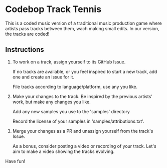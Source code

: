 # Codebop Track Tennis

This is a coded music version of a traditional music production game where artists pass tracks between them, wach making small edits. In our version, the tracks are coded!

## Instructions

1. To work on a track, assign yourself to its GitHub Issue.

   If no tracks are available, or you feel inspired to start a new track, add one and create an issue for it.

   File tracks according to language/platform, use any you like.

2. Make your changes to the track. Be inspired by the previous artists' work, but make any changes you like.

   Add any new samples you use to the 'samples' directory

   Record the license of your samples in 'samples/attributions.txt'.

3. Merge your changes as a PR and unassign yourself from the track's Issue.

   As a bonus, consider posting a video or recording of your track. Let's aim to make a video showing the tracks evolving.

Have fun!

